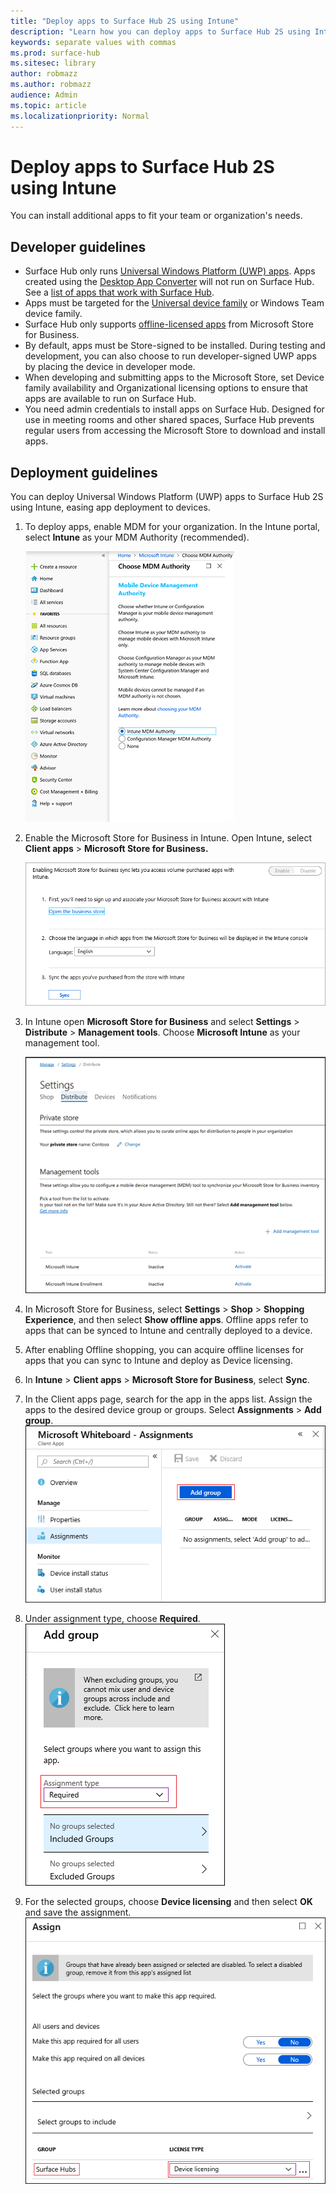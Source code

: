```yaml
---
title: "Deploy apps to Surface Hub 2S using Intune"
description: "Learn how you can deploy apps to Surface Hub 2S using Intune."
keywords: separate values with commas
ms.prod: surface-hub
ms.sitesec: library
author: robmazz
ms.author: robmazz
audience: Admin
ms.topic: article
ms.localizationpriority: Normal
---
```


# Deploy apps to Surface Hub 2S using Intune

You can install additional apps to fit your team or organization's needs.

## Developer guidelines

- Surface Hub only runs [Universal Windows Platform (UWP) apps](https://msdn.microsoft.com/windows/uwp/get-started/whats-a-uwp). Apps created using the [Desktop App Converter](https://docs.microsoft.com/windows/uwp/porting/desktop-to-uwp-run-desktop-app-converter) will not run on Surface Hub. See a [list of apps that work with Surface Hub](https://support.microsoft.com/help/4040382/surface-Apps-that-work-with-Microsoft-Surface-Hub).
- Apps must be targeted for the [Universal device family](https://msdn.microsoft.com/library/windows/apps/dn894631) or Windows Team device family.
- Surface Hub only supports [offline-licensed apps](https://docs.microsoft.com/microsoft-store/distribute-offline-apps) from Microsoft Store for Business.
- By default, apps must be Store-signed to be installed. During testing and development, you can also choose to run developer-signed UWP apps by placing the device in developer mode.
- When developing and submitting apps to the Microsoft Store, set Device family availability and Organizational licensing options to ensure that apps are available to run on Surface Hub.
- You need admin credentials to install apps on Surface Hub. Designed for use in meeting rooms and other shared spaces, Surface Hub prevents regular users from accessing the Microsoft Store to download and install apps.

## Deployment guidelines

You can deploy Universal Windows Platform (UWP) apps to Surface Hub 2S using Intune, easing app deployment to devices.

1. To deploy apps, enable MDM for your organization. In the Intune portal, select **Intune** as your MDM Authority (recommended).

    ![Choose MDM authority](images/sh2-set-intune5.png)

2. Enable the Microsoft Store for Business in Intune. Open Intune, select **Client apps** > **Microsoft Store for Business.**

    ![Enable Store for Business](images/sh2-deploy-apps-sync.png)

3. In Intune open **Microsoft Store for Business** and select **Settings** > **Distribute** > **Management tools**. Choose **Microsoft Intune** as your management tool.

    ![Add Intune as your management tool](images/sh2-set-intune8.png)

4. In Microsoft Store for Business, select **Settings** > **Shop** > **Shopping Experience**, and then select **Show offline apps**. Offline apps refer to apps that can be synced to Intune and centrally deployed to a device.
5. After enabling Offline shopping, you can acquire offline licenses for apps that you can sync to Intune and deploy as Device licensing.
6. In **Intune** > **Client apps** > **Microsoft Store for Business**, select **Sync**.
7. In the Client apps page, search for the app in the apps list. Assign the apps to the desired device group or groups. Select **Assignments** > **Add group**. ![*Assigning apps to groups *](images/sh2-assign-group.png) <br>
8. Under assignment type, choose **Required**.
![*Assigning apps to groups *](images/sh2-add-group.png) <br>
9. For the selected groups, choose **Device licensing** and then select **OK** and save the assignment.
![*Assigning apps to groups *](images/sh2-apps-assign.png) <br>
